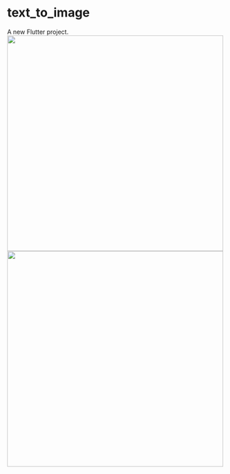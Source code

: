# text_to_image

A new Flutter project.
<img src= https://github.com/gopikarp/text_to_image_/assets/100861026/a3a7a2de-de50-47de-8236-a7f728753de9 height="500"> 
<img src= https://github.com/gopikarp/text_to_image_/assets/100861026/ae58007b-3a11-4fef-8a2d-e88f63ae1382  height="500"> 

